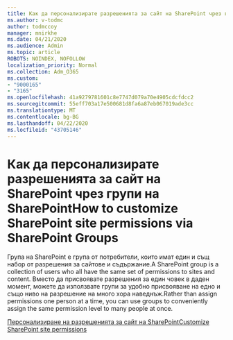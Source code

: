 ```yaml
---
title: Как да персонализирате разрешенията за сайт на SharePoint чрез групи на SharePoint
ms.author: v-todmc
author: todmccoy
manager: mnirkhe
ms.date: 04/21/2020
ms.audience: Admin
ms.topic: article
ROBOTS: NOINDEX, NOFOLLOW
localization_priority: Normal
ms.collection: Adm_O365
ms.custom:
- "9000165"
- "3165"
ms.openlocfilehash: 41a9279781601c8e7747d079a70e4905cdcfdcc2
ms.sourcegitcommit: 55eff703a17e500681d8fa6a87eb067019ade3cc
ms.translationtype: MT
ms.contentlocale: bg-BG
ms.lasthandoff: 04/22/2020
ms.locfileid: "43705146"
---
```

# <a name="how-to-customize-sharepoint-site-permissions-via-sharepoint-groups"></a><span data-ttu-id="e41e4-102">Как да персонализирате разрешенията за сайт на SharePoint чрез групи на SharePoint</span><span class="sxs-lookup"><span data-stu-id="e41e4-102">How to customize SharePoint site permissions via SharePoint Groups</span></span> 

<span data-ttu-id="e41e4-103">Група на SharePoint е група от потребители, които имат един и същ набор от разрешения за сайтове и съдържание.</span><span class="sxs-lookup"><span data-stu-id="e41e4-103">A SharePoint group is a collection of users who all have the same set of permissions to sites and content.</span></span> <span data-ttu-id="e41e4-104">Вместо да присвоявате разрешения за един човек в даден момент, можете да използвате групи за удобно присвояване на едно и също ниво на разрешение на много хора наведнъж.</span><span class="sxs-lookup"><span data-stu-id="e41e4-104">Rather than assign permissions one person at a time, you can use groups to conveniently assign the same permission level to many people at once.</span></span>

[<span data-ttu-id="e41e4-105">Персонализиране на разрешенията за сайт на SharePoint</span><span class="sxs-lookup"><span data-stu-id="e41e4-105">Customize SharePoint site permissions</span></span>](https://docs.microsoft.com/sharepoint/customize-sharepoint-site-permissions)